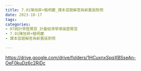 ```yaml
---
title: 7.01陳旭昇+駱明慶_課本習題解答與新舊版對照
date: 2023-10-17
tags: 
categories:
- 07統計學暨實習_計量經濟學導論暨實習
- 7.01陳旭昇+駱明慶
- 課本習題解答與新舊版對照

---
```

https://drive.google.com/drive/folders/1HCuxnxSpqXBSseAn-OeF0kuDz6c2RjDc
